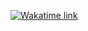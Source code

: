 [![Wakatime link](https://wakatime.com/badge/user/d9a8ec12-1655-4a4a-9def-4969a88272a1.svg)](https://wakatime.com/@itta)
